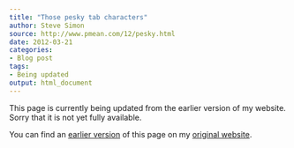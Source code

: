 ```yaml
---
title: "Those pesky tab characters"
author: Steve Simon
source: http://www.pmean.com/12/pesky.html
date: 2012-03-21
categories:
- Blog post
tags:
- Being updated
output: html_document
---
```


This page is currently being updated from the earlier version of my website. Sorry that it is not yet fully available.

<!---More--->

You can find an [earlier version][sim1] of this page on my [original website][sim2].

[sim1]: http://www.pmean.com/12/pesky.html
[sim2]: http://www.pmean.com/original_site.html
